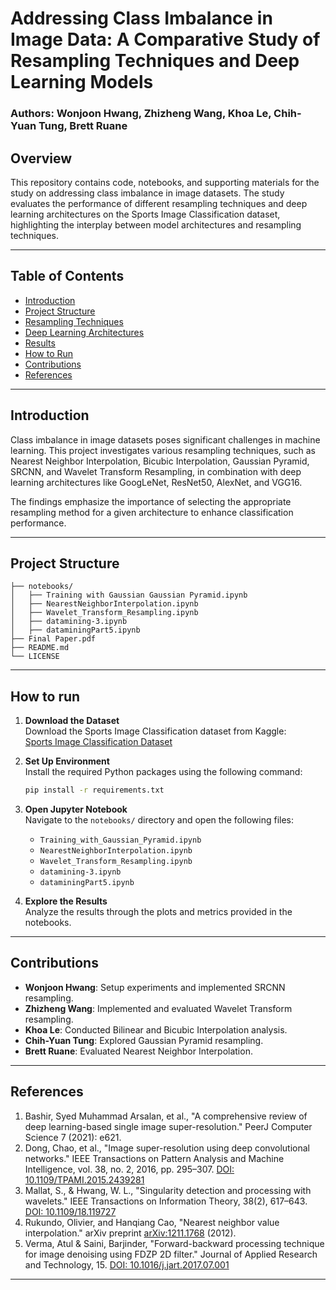 # Addressing Class Imbalance in Image Data: A Comparative Study of Resampling Techniques and Deep Learning Models

### Authors: Wonjoon Hwang, Zhizheng Wang, Khoa Le, Chih-Yuan Tung, Brett Ruane

## Overview

This repository contains code, notebooks, and supporting materials for the study on addressing class imbalance in image datasets. The study evaluates the performance of different resampling techniques and deep learning architectures on the Sports Image Classification dataset, highlighting the interplay between model architectures and resampling techniques.

---

## Table of Contents

- [Introduction](#introduction)
- [Project Structure](#project-structure)
- [Resampling Techniques](#resampling-techniques)
- [Deep Learning Architectures](#deep-learning-architectures)
- [Results](#results)
- [How to Run](#how-to-run)
- [Contributions](#contributions)
- [References](#references)

---

## Introduction

Class imbalance in image datasets poses significant challenges in machine learning. This project investigates various resampling techniques, such as Nearest Neighbor Interpolation, Bicubic Interpolation, Gaussian Pyramid, SRCNN, and Wavelet Transform Resampling, in combination with deep learning architectures like GoogLeNet, ResNet50, AlexNet, and VGG16.

The findings emphasize the importance of selecting the appropriate resampling method for a given architecture to enhance classification performance.

---

## Project Structure

```plaintext
├── notebooks/
│   ├── Training with Gaussian Gaussian Pyramid.ipynb
│   ├── NearestNeighborInterpolation.ipynb
│   ├── Wavelet_Transform_Resampling.ipynb
│   ├── datamining-3.ipynb
│   ├── dataminingPart5.ipynb
├── Final Paper.pdf
├── README.md
└── LICENSE
```
---

## How to run

1. **Download the Dataset**  
   Download the Sports Image Classification dataset from Kaggle:  
   [Sports Image Classification Dataset](https://www.kaggle.com/datasets/sidharkal/sports-image-classification/data)

2. **Set Up Environment**  
   Install the required Python packages using the following command:  
   ```bash
   pip install -r requirements.txt
   ```
   
3. **Open Jupyter Notebook**  
   Navigate to the `notebooks/` directory and open the following files:
   - `Training_with_Gaussian_Pyramid.ipynb`
   - `NearestNeighborInterpolation.ipynb`
   - `Wavelet_Transform_Resampling.ipynb`
   - `datamining-3.ipynb`
   - `dataminingPart5.ipynb`

4. **Explore the Results**  
   Analyze the results through the plots and metrics provided in the notebooks.

---

## Contributions

- **Wonjoon Hwang**: Setup experiments and implemented SRCNN resampling.
- **Zhizheng Wang**: Implemented and evaluated Wavelet Transform resampling.
- **Khoa Le**: Conducted Bilinear and Bicubic Interpolation analysis.
- **Chih-Yuan Tung**: Explored Gaussian Pyramid resampling.
- **Brett Ruane**: Evaluated Nearest Neighbor Interpolation.

---

## References

1. Bashir, Syed Muhammad Arsalan, et al., "A comprehensive review of deep learning-based single image super-resolution." PeerJ Computer Science 7 (2021): e621.
2. Dong, Chao, et al., "Image super-resolution using deep convolutional networks." IEEE Transactions on Pattern Analysis and Machine Intelligence, vol. 38, no. 2, 2016, pp. 295–307. [DOI: 10.1109/TPAMI.2015.2439281](https://doi.org/10.1109/TPAMI.2015.2439281)
3. Mallat, S., & Hwang, W. L., "Singularity detection and processing with wavelets." IEEE Transactions on Information Theory, 38(2), 617–643. [DOI: 10.1109/18.119727](https://doi.org/10.1109/18.119727)
4. Rukundo, Olivier, and Hanqiang Cao, "Nearest neighbor value interpolation." arXiv preprint [arXiv:1211.1768](https://arxiv.org/abs/1211.1768) (2012).
5. Verma, Atul & Saini, Barjinder, "Forward-backward processing technique for image denoising using FDZP 2D filter." Journal of Applied Research and Technology, 15. [DOI: 10.1016/j.jart.2017.07.001](https://doi.org/10.1016/j.jart.2017.07.001)

---
